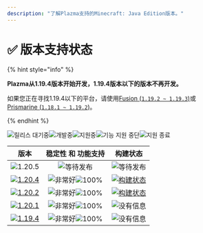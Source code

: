 ```yaml
---
description: "了解Plazma支持的Minecraft: Java Edition版本。"
---
```


# ✅ 版本支持状态

{% hint style="info" %}

**Plazma从1.19.4版本开始开发，1.19.4版本以下的版本不再开发。**

如果您正在寻找1.19.4以下的平台，请使用[Fusion (`1.19.2 ~ 1.19.3`)](https://github.com/RuinedTechnologyUnify/Fusion)或[Prismarine (`1.18.1 ~ 1.19.2`)](https://github.com/PrismarineTeam/Prismarine)。

{% endhint %}

[wtr]: https://badge.plazmamc.org/0/릴리스%20대기중
[ukn]: https://badge.plazmamc.org/0/没有信息
[vgd]: https://badge.plazmamc.org/1/非常好
[100]: https://badge.plazmamc.org/percent/100

![릴리스 대기중][wtr]![개발중](https://badge.plazmamc.org/1/개발중)![지원중](https://badge.plazmamc.org/2/지원중)![기능 지원 중단](https://badge.plazmamc.org/6/기능%20지원%20중단)![지원 종료](https://badge.plazmamc.org/4/지원%20종료)

|                                         版本                                        |     稳定性    和    功能支持    |                                              构建状态                                             |
| :-------------------------------------------------------------------------------: | :---------------------: | :-------------------------------------------------------------------------------------------: |
|                   ![1.20.5](https://badge.plazmamc.org/0/1.20.5)                  |       ![等待发布][wtr]      |                                          ![等待发布][wtr]                                         |
| [![1.20.4](https://badge.plazmamc.org/2/1.20.4)](https://git.plazmamc.org/1.20.4) | ![非常好][vgd]![100%][100] | [![构建状态](https://build.plazmamc.org/1.20.4)](https://build.plazmamc.org/1.20.4?redirect=true) |
| [![1.20.2](https://badge.plazmamc.org/6/1.20.2)](https://git.plazmamc.org/1.20.2) | ![非常好][vgd]![100%][100] | [![构建状态](https://build.plazmamc.org/1.20.2)](https://build.plazmamc.org/1.20.2?redirect=true) |
| [![1.20.1](https://badge.plazmamc.org/4/1.20.1)](https://git.plazmamc.org/1.20.1) | ![非常好][vgd]![100%][100] |                                          ![没有信息][ukn]                                         |
| [![1.19.4](https://badge.plazmamc.org/4/1.19.4)](https://git.plazmamc.org/1.19.4) | ![非常好][vgd]![100%][100] |                                          ![没有信息][ukn]                                         |
